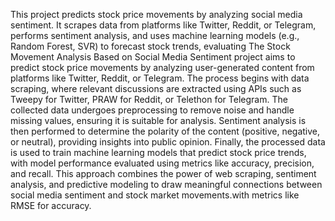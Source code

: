 This project predicts stock price movements by analyzing social media sentiment. It scrapes data from platforms like Twitter, Reddit, or Telegram, performs sentiment analysis, and uses machine learning models (e.g., Random Forest, SVR) to forecast stock trends, evaluating The Stock Movement Analysis Based on Social Media Sentiment project aims to predict stock price movements by analyzing user-generated content from platforms like Twitter, Reddit, or Telegram. The process begins with data scraping, where relevant discussions are extracted using APIs such as Tweepy for Twitter, PRAW for Reddit, or Telethon for Telegram. The collected data undergoes preprocessing to remove noise and handle missing values, ensuring it is suitable for analysis. Sentiment analysis is then performed to determine the polarity of the content (positive, negative, or neutral), providing insights into public opinion. Finally, the processed data is used to train machine learning models that predict stock price trends, with model performance evaluated using metrics like accuracy, precision, and recall. This approach combines the power of web scraping, sentiment analysis, and predictive modeling to draw meaningful connections between social media sentiment and stock market movements.with metrics like RMSE for accuracy.
